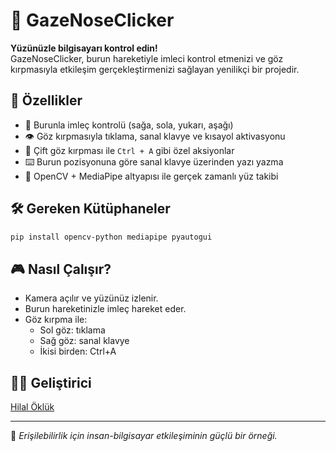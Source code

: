 # 👃 GazeNoseClicker

**Yüzünüzle bilgisayarı kontrol edin!**  
GazeNoseClicker, burun hareketiyle imleci kontrol etmenizi ve göz kırpmasıyla etkileşim gerçekleştirmenizi sağlayan yenilikçi bir projedir.

## 🚀 Özellikler
- 👃 Burunla imleç kontrolü (sağa, sola, yukarı, aşağı)
- 👁️ Göz kırpmasıyla tıklama, sanal klavye ve kısayol aktivasyonu
- 🎯 Çift göz kırpması ile `Ctrl + A` gibi özel aksiyonlar
- ⌨️ Burun pozisyonuna göre sanal klavye üzerinden yazı yazma
- 🔧 OpenCV + MediaPipe altyapısı ile gerçek zamanlı yüz takibi

## 🛠️ Gereken Kütüphaneler

```bash
pip install opencv-python mediapipe pyautogui
```

## 🎮 Nasıl Çalışır?
- Kamera açılır ve yüzünüz izlenir.
- Burun hareketinizle imleç hareket eder.
- Göz kırpma ile:
  - Sol göz: tıklama
  - Sağ göz: sanal klavye
  - İkisi birden: Ctrl+A

## 👩‍💻 Geliştirici
[Hilal Öklük](https://github.com/HilalOkluk)

---

🧪 *Erişilebilirlik için insan-bilgisayar etkileşiminin güçlü bir örneği.*